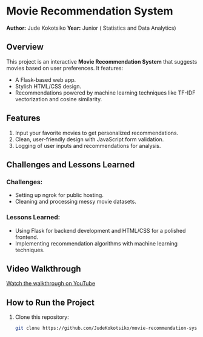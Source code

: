 # Movie Recommendation System

**Author:** Jude Kokotsiko 
**Year:** Junior ( Statistics and Data Analytics)

## Overview

This project is an interactive **Movie Recommendation System** that suggests movies based on user preferences. It features:
- A Flask-based web app.
- Stylish HTML/CSS design.
- Recommendations powered by machine learning techniques like TF-IDF vectorization and cosine similarity.

## Features

1. Input your favorite movies to get personalized recommendations.
2. Clean, user-friendly design with JavaScript form validation.
3. Logging of user inputs and recommendations for analysis.

## Challenges and Lessons Learned

### Challenges:
- Setting up ngrok for public hosting.
- Cleaning and processing messy movie datasets.

### Lessons Learned:
- Using Flask for backend development and HTML/CSS for a polished frontend.
- Implementing recommendation algorithms with machine learning techniques.

## Video Walkthrough

[Watch the walkthrough on YouTube](https://youtube.com/shorts/NYbmmHI4pQ0?feature=shared)

## How to Run the Project

1. Clone this repository:
   ```bash
   git clone https://github.com/JudeKokotsiko/movie-recommendation-system.git

